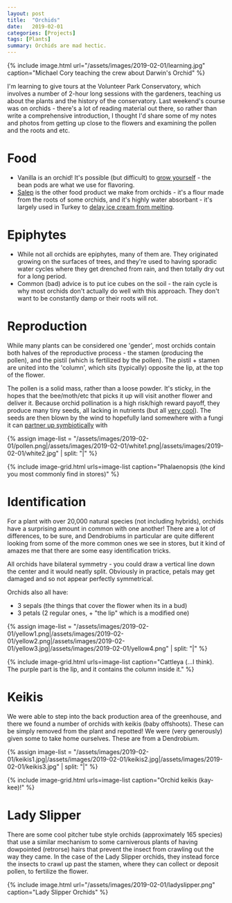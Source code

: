 ```yaml
---
layout: post
title:  "Orchids"
date:   2019-02-01
categories: [Projects]
tags: [Plants]
summary: Orchids are mad hectic.
---
```

{% include image.html url="/assets/images/2019-02-01/learning.jpg" caption="Michael Cory teaching the crew about Darwin's Orchid" %}

I'm learning to give tours at the Volunteer Park Conservatory, which involves a number of 2-hour long sessions with the gardeners, teaching us about the plants and the history of the conservatory. Last weekend's course was on orchids - there's a lot of reading material out there, so rather than write a comprehensive introduction, I thought I'd share some of my notes and photos from getting up close to the flowers and examining the pollen and the roots and etc. 

# Food #
- Vanilla is an orchid! It's possible (but difficult) to [grow yourself][vanilla] - the bean pods are what we use for flavoring.
- [Salep][salep1] is the other food product we make from orchids - it's a flour made from the roots of some orchids, and it's highly water absorbant - it's largely used in Turkey to [delay ice cream from melting][salep2].

# Epiphytes #
- While not all orchids are epiphytes, many of them are. They originated growing on the surfaces of trees, and they're used to having sporadic water cycles where they get drenched from rain, and then totally dry out for a long period.
- Common (bad) advice is to put ice cubes on the soil - the rain cycle is why most orchids don't actually do well with this approach. They don't want to be constantly damp or their roots will rot.

# Reproduction #
While many plants can be considered one 'gender', most orchids contain both halves of the reproductive process - the stamen (producing the pollen), and the pistil (which is fertilized by the pollen). The pistil + stamen are united into the 'column', which sits (typically) opposite the lip, at the top of the flower.

The pollen is a solid mass, rather than a loose powder. It's sticky, in the hopes that the bee/moth/etc that picks it up will visit another flower and deliver it. Because orchid pollination is a high risk/high reward payoff, they produce many tiny seeds, all lacking in nutrients (but all [very cool][seeds]). The seeds are then blown by the wind to hopefully land somewhere with a fungi it can [partner up symbiotically][fungus] with

{% assign image-list = "/assets/images/2019-02-01/pollen.png|/assets/images/2019-02-01/white1.png|/assets/images/2019-02-01/white2.jpg" | split: "|" %}

{% include image-grid.html urls=image-list caption="Phalaenopsis (the kind you most commonly find in stores)" %}

# Identification #
For a plant with over 20,000 natural species (not including hybrids), orchids have a surprising amount in common with one another! There are a lot of differences, to be sure, and Dendrobiums in particular are quite different looking from some of the more common ones we see in stores, but it kind of amazes me that there are some easy identification tricks.

All orchids have bilateral symmetry - you could draw a vertical line down the center and it would neatly split. Obviously in practice, petals may get damaged and so not appear perfectly symmetrical.

Orchids also all have:
- 3 sepals (the things that cover the flower when its in a bud)
- 3 petals (2 regular ones, + "the lip" which is a modified one)

{% assign image-list = "/assets/images/2019-02-01/yellow1.png|/assets/images/2019-02-01/yellow2.png|/assets/images/2019-02-01/yellow3.jpg|/assets/images/2019-02-01/yellow4.png" | split: "|" %}

{% include image-grid.html urls=image-list caption="Cattleya (...I think). The purple part is the lip, and it contains the column inside it." %}

# Keikis #
We were able to step into the back production area of the greenhouse, and there we found a number of orchids with keikis (baby offshoots). These can be simply removed from the plant and repotted! We were (very generously) given some to take home ourselves. These are from a Dendrobium.

{% assign image-list = "/assets/images/2019-02-01/keikis1.jpg|/assets/images/2019-02-01/keikis2.jpg|/assets/images/2019-02-01/keikis3.jpg" | split: "|" %}

{% include image-grid.html urls=image-list caption="Orchid keikis (kay-kee)!" %}

# Lady Slipper #
There are some cool pitcher tube style orchids (approximately 165 species) that use a similar mechanism to some carniverous plants of having dowpointed (retrorse) hairs that prevent the insect from crawling out the way they came. In the case of the Lady Slipper orchids, they instead force the insects to crawl up past the stamen, where they can collect or deposit pollen, to fertilize the flower.

{% include image.html url="/assets/images/2019-02-01/ladyslipper.png" caption="Lady Slipper Orchids" %}

[vanilla]: https://www.thespruce.com/vanilla-orchid-care-1315974
[salep1]: https://en.wikipedia.org/wiki/Salep
[salep2]: https://montrealgazette.com/opinion/columnists/the-right-chemistry-turkish-ice-cream-recipe-is-bad-news-for-orchids
[seeds]: https://blogs.scientificamerican.com/artful-amoeba/tiny-orchid-seeds-possess-understated-beauty-and-occasionally-tools/
[fungus]: https://en.wikipedia.org/wiki/Orchid_mycorrhiza
[darwin]: https://www.theguardian.com/science/lost-worlds/2013/oct/02/moth-tongues-orchids-darwin-evolution
[ladyslipper]: https://en.wikipedia.org/wiki/Cypripedioideae